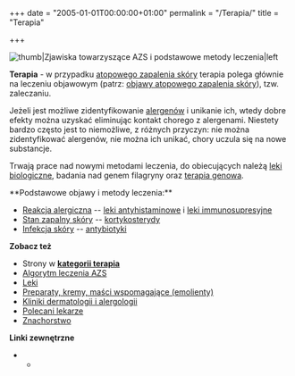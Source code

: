 +++
date = "2005-01-01T00:00:00+01:00"
permalink = "/Terapia/"
title = "Terapia"

+++

![](/images/Atopowe-diagram.png "thumb|Zjawiska towarzyszące AZS i podstawowe metody leczenia|left")

**Terapia** - w przypadku [atopowego zapalenia skóry](/atopedia/atopowe_zapalenie_skóry "wikilink") terapia polega głównie na leczeniu objawowym (patrz: [objawy atopowego zapalenia skóry](/atopedia/objawy_atopowego_zapalenia_skóry "wikilink")), tzw. zaleczaniu.

Jeżeli jest możliwe zidentyfikowanie [alergenów](/atopedia/alergen "wikilink") i unikanie ich, wtedy dobre efekty można uzyskać eliminując kontakt chorego z alergenami. Niestety bardzo często jest to niemożliwe, z różnych przyczyn: nie można zidentyfikować alergenów, nie można ich unikać, chory uczula się na nowe substancje.

Trwają prace nad nowymi metodami leczenia, do obiecujących należą [leki biologiczne](/atopedia/leki_biologiczne "wikilink"), badania nad genem filagryny oraz [terapia genowa](/atopedia/terapia_genowa "wikilink").

<div style="clear: left;">
</div>
**Podstawowe objawy i metody leczenia:**

-   [Reakcja alergiczna](/atopedia/Reakcja_alergiczna "wikilink") -- [leki antyhistaminowe](/atopedia/leki_antyhistaminowe "wikilink") i [leki immunosupresyjne](/atopedia/leki_immunosupresyjne "wikilink")
-   [Stan zapalny skóry](/atopedia/Stan_zapalny_skóry "wikilink") -- [kortykosterydy](/atopedia/kortykosterydy "wikilink")
-   [Infekcja skóry](/atopedia/Infekcja_skóry "wikilink") -- [antybiotyki](/atopedia/antybiotyki "wikilink")

**Zobacz też**

-   Strony w **[kategorii terapia](/atopedia/:Kategoria:Terapia "wikilink")**
-   [Algorytm leczenia AZS](/atopedia/Algorytm_leczenia_AZS "wikilink")
-   [Leki](/atopedia/Leki "wikilink")
-   [Preparaty, kremy, maści wspomagające (emolienty)](/atopedia/Emolienty "wikilink")
-   [Kliniki dermatologii i alergologii](/atopedia/Kliniki_dermatologii_i_alergologii "wikilink")
-   [Polecani lekarze](/atopedia/Polecani_lekarze "wikilink")
-   [Znachorstwo](/atopedia/Znachorstwo "wikilink")

**Linki zewnętrzne**

-   -
